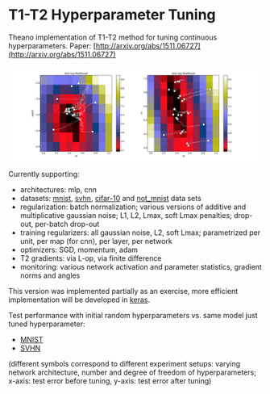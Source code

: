 # T1-T2 Hyperparameter Tuning

Theano implementation of T1-T2 method for tuning continuous hyperparameters.
Paper: [http://arxiv.org/abs/1511.06727](http://arxiv.org/abs/1511.06727)

![click me][traject]

Currently supporting:
- architectures: mlp, cnn
- datasets: [mnist](http://yann.lecun.com/exdb/mnist/), [svhn](http://ufldl.stanford.edu/housenumbers/), [cifar-10](https://www.cs.toronto.edu/~kriz/cifar.html) and [not_mnist](http://yaroslavvb.blogspot.fi/2011/09/notmnist-dataset.html) data sets
- regularization: batch normalization; various versions of additive and multiplicative gaussian noise; 
L1, L2, Lmax, soft Lmax penalties; drop-out, per-batch drop-out
- training regularizers: all gaussian noise, L2, soft Lmax; 
parametrized per unit, per map (for cnn), per layer, per network
- optimizers: SGD, momentum, adam
- T2 gradients: via L-op, via finite difference
- monitoring: various network activation and parameter statistics, gradient norms and angles 

This version was implemented partially as an exercise, more efficient implementation will be developed in [keras](https://github.com/fchollet/keras/).


Test performance with initial random hyperparameters vs. same model just tuned hyperparameter:
- [MNIST](https://github.com/jelennal/t1t2/blob/master/pics/beforeafter_in_scale(mnist).png) 
- [SVHN](https://github.com/jelennal/t1t2/blob/master/pics/beforeafter_1(svhn).png) 

(different symbols correspond to different experiment setups: varying network architecture, number and degree of freedom of hyperparameters; x-axis: test error before tuning, y-axis: test error after tuning)

[traject]: https://github.com/jelennal/t1t2/blob/master/pics/trajectories%20in%20hyperspace%20(mnist).png "Hyperparameter values during training with T1-T2, illustrated in hyperparameter space."
